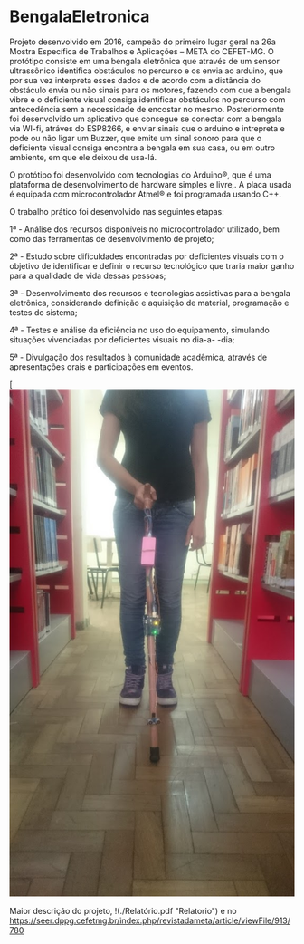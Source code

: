 # BengalaEletronica

Projeto desenvolvido em 2016, campeão do primeiro lugar geral na 26a Mostra Específica de Trabalhos e
Aplicações – META do CEFET-MG. O protótipo consiste em uma bengala eletrônica que através de um sensor ultrassônico identifica obstáculos no percurso e os envia ao arduino,
que por sua vez interpreta esses dados e de acordo com a distância do obstáculo envia ou não sinais para os motores, fazendo com que a bengala vibre e o deficiente visual
consiga identificar obstáculos no percurso com antecedência sem a necessidade de encostar no mesmo. Posteriormente foi desenvolvido um aplicativo que consegue se conectar com a 
bengala via WI-fi, atráves do ESP8266, e enviar sinais que o arduino e intrepreta e pode ou não ligar um Buzzer, que emite um sinal sonoro para que o deficiente visual consiga encontra a bengala em sua casa, ou em outro ambiente, em que ele deixou de usa-lá.

O protótipo foi desenvolvido com tecnologias do Arduino®, que é
uma plataforma de desenvolvimento de hardware simples e livre,. A placa usada é
equipada com microcontrolador Atmel® e foi programada usando C++.


O trabalho prático foi desenvolvido nas seguintes etapas: 

1ª - Análise
dos recursos disponíveis no microcontrolador utilizado, bem como
das ferramentas de desenvolvimento de projeto; 

2ª - Estudo sobre
dificuldades encontradas por deficientes visuais com o objetivo de
identificar e definir o recurso tecnológico que traria maior ganho
para a qualidade de vida dessas pessoas;

3ª - Desenvolvimento dos
recursos e tecnologias assistivas para a bengala eletrônica, considerando definição e aquisição de material, programação e testes do
sistema; 

4ª - Testes e análise da eficiência no uso do equipamento,
simulando situações vivenciadas por deficientes visuais no dia-a-
-dia; 

5ª - Divulgação dos resultados à comunidade acadêmica, através de apresentações orais e participações em eventos.

[![📄](./Imagens/bengala_uso.JPG "Bengala")

Maior descrição do projeto, !(./Relatório.pdf "Relatorio") e no https://seer.dppg.cefetmg.br/index.php/revistadameta/article/viewFile/913/780 
